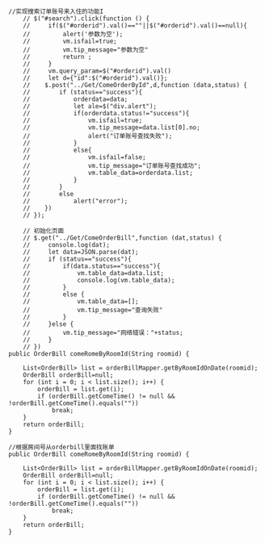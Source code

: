 

    //实现搜索订单账号来入住的功能I
        // $("#search").click(function () {
        //     if($("#orderid").val()==""||$("#orderid").val()==null){
        //         alert('参数为空');
        //         vm.isfail=true;
        //         vm.tip_message="参数为空"
        //         return ;
        //     }
        //     vm.query_param=$("#orderid").val()
        //     let d={"id":$("#orderid").val()};
        //    $.post("../Get/ComeOrderById",d,function (data,status) {
        //        if (status=="success"){
        //            orderdata=data;
        //            let ale=$("div.alert");
        //            if(orderdata.status!="success"){
        //                vm.isfail=true;
        //                vm.tip_message=data.list[0].no;
        //                alert("订单账号查找失败");
        //            }
        //            else{
        //                vm.isfail=false;
        //                vm.tip_message="订单账号查找成功";
        //                vm.table_data=orderdata.list;
        //            }
        //        }
        //        else
        //            alert("error");
        //    })
        // });

        // 初始化页面
        // $.get("../Get/ComeOrderBill",function (dat,status) {
        //     console.log(dat);
        //     let data=JSON.parse(dat);
        //     if (status=="success"){
        //         if(data.status=="success"){
        //             vm.table_data=data.list;
        //             console.log(vm.table_data);
        //         }
        //         else {
        //             vm.table_data=[];
        //             vm.tip_message="查询失败"
        //         }
        //     }else {
        //         vm.tip_message="网络错误："+status;
        //     }
        // })
    public OrderBill comeRomeByRoomId(String roomid) {
    
        List<OrderBill> list = orderBillMapper.getByRoomIdOnDate(roomid);
        OrderBill orderBill=null;
        for (int i = 0; i < list.size(); i++) {
            orderBill = list.get(i);
            if (orderBill.getComeTime() != null && !orderBill.getComeTime().equals(""))
                break;
        }
        return orderBill;
    }
    
    //根据房间号从orderbill里面找账单
    public OrderBill comeRomeByRoomId(String roomid) {
    
        List<OrderBill> list = orderBillMapper.getByRoomIdOnDate(roomid);
        OrderBill orderBill=null;
        for (int i = 0; i < list.size(); i++) {
            orderBill = list.get(i);
            if (orderBill.getComeTime() != null && !orderBill.getComeTime().equals(""))
                break;
        }
        return orderBill;
    }